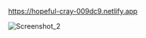 
https://hopeful-cray-009dc9.netlify.app


![Screenshot_2](https://user-images.githubusercontent.com/75525090/117550322-61361400-b048-11eb-936e-b89f978d2192.png)

